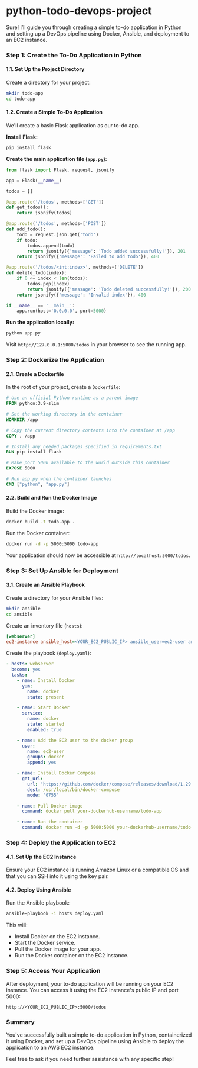 # python-todo-devops-project

Sure! I’ll guide you through creating a simple to-do application in Python and setting up a DevOps pipeline using Docker, Ansible, and deployment to an EC2 instance.

### Step 1: Create the To-Do Application in Python

#### 1.1. Set Up the Project Directory
Create a directory for your project:
```bash
mkdir todo-app
cd todo-app
```

#### 1.2. Create a Simple To-Do Application
We'll create a basic Flask application as our to-do app.

**Install Flask:**
```bash
pip install flask
```

**Create the main application file (`app.py`):**
```python
from flask import Flask, request, jsonify

app = Flask(__name__)

todos = []

@app.route('/todos', methods=['GET'])
def get_todos():
    return jsonify(todos)

@app.route('/todos', methods=['POST'])
def add_todo():
    todo = request.json.get('todo')
    if todo:
        todos.append(todo)
        return jsonify({'message': 'Todo added successfully!'}), 201
    return jsonify({'message': 'Failed to add todo'}), 400

@app.route('/todos/<int:index>', methods=['DELETE'])
def delete_todo(index):
    if 0 <= index < len(todos):
        todos.pop(index)
        return jsonify({'message': 'Todo deleted successfully!'}), 200
    return jsonify({'message': 'Invalid index'}), 400

if __name__ == '__main__':
    app.run(host='0.0.0.0', port=5000)
```

**Run the application locally:**
```bash
python app.py
```

Visit `http://127.0.0.1:5000/todos` in your browser to see the running app.

### Step 2: Dockerize the Application

#### 2.1. Create a Dockerfile
In the root of your project, create a `Dockerfile`:

```Dockerfile
# Use an official Python runtime as a parent image
FROM python:3.9-slim

# Set the working directory in the container
WORKDIR /app

# Copy the current directory contents into the container at /app
COPY . /app

# Install any needed packages specified in requirements.txt
RUN pip install flask

# Make port 5000 available to the world outside this container
EXPOSE 5000

# Run app.py when the container launches
CMD ["python", "app.py"]
```

#### 2.2. Build and Run the Docker Image
Build the Docker image:
```bash
docker build -t todo-app .
```

Run the Docker container:
```bash
docker run -d -p 5000:5000 todo-app
```

Your application should now be accessible at `http://localhost:5000/todos`.

### Step 3: Set Up Ansible for Deployment

#### 3.1. Create an Ansible Playbook
Create a directory for your Ansible files:
```bash
mkdir ansible
cd ansible
```

Create an inventory file (`hosts`):
```ini
[webserver]
ec2-instance ansible_host=<YOUR_EC2_PUBLIC_IP> ansible_user=ec2-user ansible_ssh_private_key_file=~/.ssh/your-key.pem
```

Create the playbook (`deploy.yaml`):
```yaml
- hosts: webserver
  become: yes
  tasks:
    - name: Install Docker
      yum:
        name: docker
        state: present

    - name: Start Docker
      service:
        name: docker
        state: started
        enabled: true

    - name: Add the EC2 user to the docker group
      user:
        name: ec2-user
        groups: docker
        append: yes

    - name: Install Docker Compose
      get_url:
        url: "https://github.com/docker/compose/releases/download/1.29.2/docker-compose-$(uname -s)-$(uname -m)"
        dest: /usr/local/bin/docker-compose
        mode: '0755'

    - name: Pull Docker image
      command: docker pull your-dockerhub-username/todo-app

    - name: Run the container
      command: docker run -d -p 5000:5000 your-dockerhub-username/todo-app
```

### Step 4: Deploy the Application to EC2

#### 4.1. Set Up the EC2 Instance
Ensure your EC2 instance is running Amazon Linux or a compatible OS and that you can SSH into it using the key pair.

#### 4.2. Deploy Using Ansible
Run the Ansible playbook:
```bash
ansible-playbook -i hosts deploy.yaml
```

This will:
- Install Docker on the EC2 instance.
- Start the Docker service.
- Pull the Docker image for your app.
- Run the Docker container on the EC2 instance.

### Step 5: Access Your Application

After deployment, your to-do application will be running on your EC2 instance. You can access it using the EC2 instance's public IP and port 5000:

```
http://<YOUR_EC2_PUBLIC_IP>:5000/todos
```

### Summary
You've successfully built a simple to-do application in Python, containerized it using Docker, and set up a DevOps pipeline using Ansible to deploy the application to an AWS EC2 instance. 

Feel free to ask if you need further assistance with any specific step!
